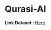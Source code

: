 # Qurasi-AI

<p><strong>Link Dataset : </strong> <a href="https://drive.google.com/file/d/1lTzo0ru_pg8tnEV-i917ogdIUW2p8zG0/view?usp=drive_link">Here</a></p> 
